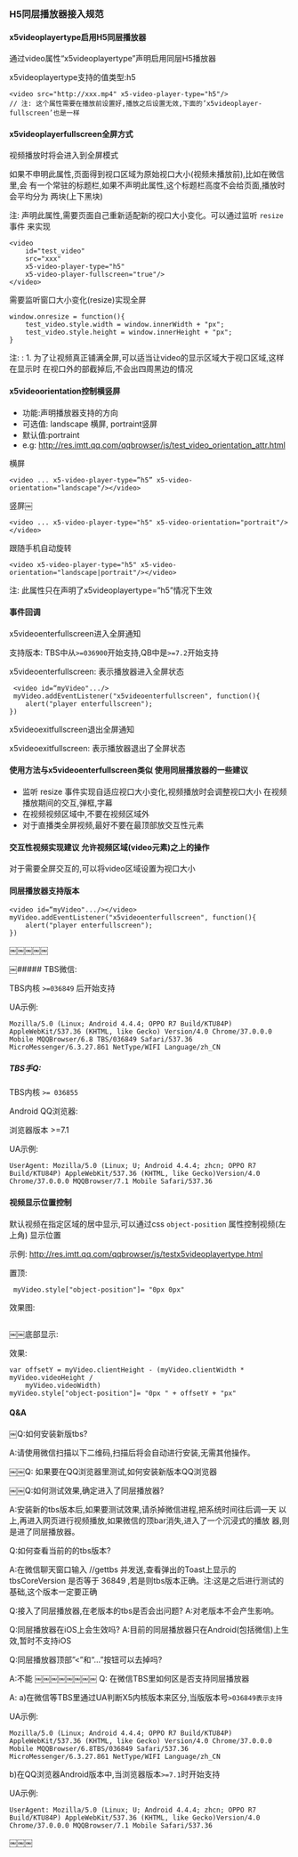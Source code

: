 ### H5同层播放器接入规范

#### x5­video­player­type启用H5同层播放器 

通过video属性“x5­video­player­type”声明启用同层H5播放器

x5­video­player­type支持的值类型:h5

	<video src="http://xxx.mp4" x5-video-player-type="h5"/>
	// 注: 这个属性需要在播放前设置好,播放之后设置无效,下面的’x5­video­player­ fullscreen’也是一样
	
#### x5­video­player­fullscreen全屏方式

视频播放时将会进入到全屏模式 

如果不申明此属性,页面得到视口区域为原始视口大小(视频未播放前),比如在微信里,会 有一个常驻的标题栏,如果不声明此属性,这个标题栏高度不会给页面,播放时会平均分为 两块(上下黑块)

注: 声明此属性,需要页面自己重新适配新的视口大小变化。可以通过监听 `resize` 事件 来实现
	
	<video 
		id="test_video" 
		src="xxx" 
		x5-video-player-type="h5" 
		x5-video-player-fullscreen="true"/>
	</video>

需要监听窗口大小变化(resize)实现全屏

	window.onresize = function(){
	    test_video.style.width = window.innerWidth + "px";
    	test_video.style.height = window.innerHeight + "px";
	}
	
注: : 1. 为了让视频真正铺满全屏,可以适当让video的显示区域大于视口区域,这样在显示时 在视口外的部截掉后,不会出四周黑边的情况

#### x5­video­orientation控制横竖屏

- 功能:声明播放器支持的方向
- 可选值: landscape 横屏, portraint竖屏
- 默认值:portraint
- e.g: http://res.imtt.qq.com/qqbrowser/js/test_video_orientation_attr.html

横屏

	<video ... x5-video-player-type=”h5” x5-video-orientation="landscape"/></video>
	
竖屏￼
	
	<video ... x5-video-player-type="h5" x5-video-orientation="portrait"/></video>
	
跟随手机自动旋转

	<video x5-video-player-type="h5" x5-video-orientation="landscape|portrait"/></video>
	
注: 此属性只在声明了x5­video­player­type=”h5”情况下生效

#### 事件回调

x5videoenterfullscreen进入全屏通知

支持版本: TBS中从`>=036900`开始支持,QB中是`>=7.2`开始支持

x5videoenterfullscreen: 表示播放器进入全屏状态

	￼<video id=“myVideo".../>
	￼myVideo.addEventListener("x5videoenterfullscreen", function(){
		alert("player enterfullscreen");
	})
	
x5videoexitfullscreen退出全屏通知 

x5videoexitfullscreen: 表示播放器退出了全屏状态

#### 使用方法与x5videoenterfullscreen类似 使用同层播放器的一些建议

- 监听 resize 事件实现自适应视口大小变化,视频播放时会调整视口大小 在视频播放期间的交互,弹框,字幕
- 在视频视频区域中,不要在视频区域外 
- 对于直播类全屏视频,最好不要在最顶部放交互性元素

#### 交互性视频实现建议 允许视频区域(video元素)之上的操作

对于需要全屏交互的,可以将video区域设置为视口大小 

#### 同层播放器支持版本

	<video id=“myVideo".../></video>
	myVideo.addEventListener("x5videoenterfullscreen", function(){
    	alert("player enterfullscreen");
	})
￼￼￼￼￼

￼##### TBS微信:

TBS内核 `>=036849` 后开始支持

UA示例:

	Mozilla/5.0 (Linux; Android 4.4.4; OPPO R7 Build/KTU84P) AppleWebKit/537.36 (KHTML, like Gecko) Version/4.0 Chrome/37.0.0.0 Mobile MQQBrowser/6.8 TBS/036849 Safari/537.36 MicroMessenger/6.3.27.861 NetType/WIFI Language/zh_CN
	
##### TBS手Q:
TBS内核 `>= 036855`

Android QQ浏览器:

浏览器版本 >=7.1

UA示例:

	User­Agent: Mozilla/5.0 (Linux; U; Android 4.4.4; zh­cn; OPPO R7 Build/KTU84P) AppleWebKit/537.36 (KHTML, like Gecko)Version/4.0 Chrome/37.0.0.0 MQQBrowser/7.1 Mobile Safari/537.36
	
#### 视频显示位置控制

默认视频在指定区域的居中显示,可以通过css `object-position` 属性控制视频(左上角) 显示位置

示例: http://res.imtt.qq.com/qqbrowser/js/test­x5­video­player­type.html

置顶:

	￼myVideo.style["object-position"]= "0px 0px"
	
效果图:

![]()
	
￼￼底部显示:

效果:

	var offsetY = myVideo.clientHeight - (myVideo.clientWidth * myVideo.videoHeight /
        myVideo.videoWidth)
	myVideo.style["object-position"]= "0px " + offsetY + "px"
	
	
#### Q&A

￼Q:如何安装新版tbs? 

A:请使用微信扫描以下二维码,扫描后将会自动进行安装,无需其他操作。

￼￼Q: 如果要在QQ浏览器里测试,如何安装新版本QQ浏览器

￼￼Q:如何测试效果,确定进入了同层播放器? 

A:安装新的tbs版本后,如果要测试效果,请杀掉微信进程,把系统时间往后调一天 以上,再进入网页进行视频播放,如果微信的顶bar消失,进入了一个沉浸式的播放 器,则是进了同层播放器。

Q:如何查看当前的的tbs版本?

A:在微信聊天窗口输入 //gettbs 并发送,查看弹出的Toast上显示的
tbsCoreVersion 是否等于 36849 ,若是则tbs版本正确。注:这是之后进行测试的 基础,这个版本一定要正确

Q:接入了同层播放器,在老版本的tbs是否会出问题? A:对老版本不会产生影响。

Q:同层播放器在iOS上会生效吗? A:目前的同层播放器只在Android(包括微信)上生效,暂时不支持iOS

Q:同层播放器顶部”<”和“...”按钮可以去掉吗? 

A:不能
￼￼￼￼￼￼￼￼
Q: 在微信TBS里如何区是否支持同层播放器

A: a)在微信等TBS里通过UA判断X5内核版本来区分,当版版本号`>036849表示支持` 

UA示例:
	
	Mozilla/5.0 (Linux; Android 4.4.4; OPPO R7 Build/KTU84P) AppleWebKit/537.36 (KHTML, like Gecko) Version/4.0 Chrome/37.0.0.0 Mobile MQQBrowser/6.8TBS/036849 Safari/537.36 MicroMessenger/6.3.27.861 NetType/WIFI Language/zh_CN 
	
b)在QQ浏览器Android版本中,当浏览器版本`>=7.1`时开始支持 

UA示例:

	User­Agent: Mozilla/5.0 (Linux; U; Android 4.4.4; zh­cn; OPPO R7 Build/KTU84P) AppleWebKit/537.36 (KHTML, like Gecko)Version/4.0 Chrome/37.0.0.0 MQQBrowser/7.1 Mobile Safari/537.36
￼￼￼

